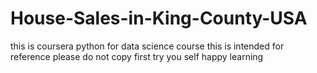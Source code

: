# House-Sales-in-King-County-USA
this is coursera python for data science course 
this is intended for reference please do not copy first try you self happy learning
